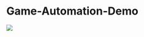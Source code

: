 # Game-Automation-Demo
<img src = "https://github.com/shashankanand13monu/Game-Automation/blob/master/gta_game_demo.gif">
